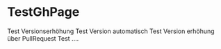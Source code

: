# TestGhPage

Test Versionserhöhung
Test Version automatisch
Test Version erhöhung über PullRequest
Test ....

